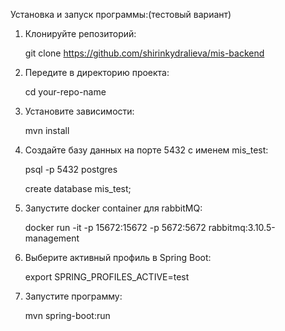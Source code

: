 Установка и запуск программы:(тестовый вариант)
1. Клонируйте репозиторий:
   
   git clone https://github.com/shirinkydralieva/mis-backend
   
3. Передите в директорию проекта:
   
   cd your-repo-name
   
5. Установите зависимости:
   
   mvn install
   
7. Создайте базу данных на порте 5432 с именем mis_test:
   
   psql -p 5432 postgres

   create database mis_test;

9. Запустите docker container для rabbitMQ:
    
   docker run -it -p 15672:15672 -p 5672:5672 rabbitmq:3.10.5-management
   
11. Выберите активный профиль в Spring Boot:
    
    export SPRING_PROFILES_ACTIVE=test

13. Запустите программу:
    
    mvn spring-boot:run
